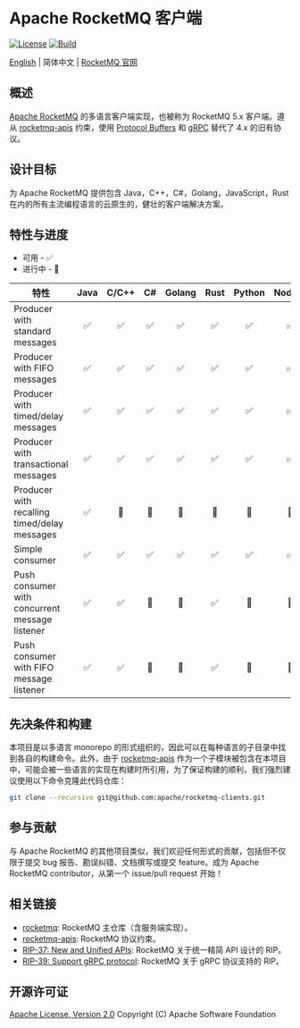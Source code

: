 # Apache RocketMQ 客户端

[![License][license-image]][license-url] [![Build][build-image]][build-url]

[English](README.md) | 简体中文 | [RocketMQ 官网](https://rocketmq.apache.org/)

## 概述

[Apache RocketMQ](https://rocketmq.apache.org/) 的多语言客户端实现，也被称为 RocketMQ 5.x 客户端。遵从 [rocketmq-apis](https://github.com/apache/rocketmq-apis) 约束，使用 [Protocol Buffers](https://developers.google.com/protocol-buffers) 和 [gRPC](https://grpc.io/) 替代了 4.x 的旧有协议。

## 设计目标

为 Apache RocketMQ 提供包含 Java，C++，C#，Golang，JavaScript，Rust 在内的所有主流编程语言的云原生的，健壮的客户端解决方案。

## 特性与进度

* 可用 - ✅
* 进行中 - 🚧

| 特性                                             | Java  | C/C++  |  C#   | Golang | Rust | Python | Node.js |  PHP  |
|------------------------------------------------| :---: |:------:|:-----:|:------:|:----:|:------:|:-------:| :---: |
| Producer with standard messages                |   ✅   |   ✅    |   ✅   |   ✅    |  ✅   |   ✅    |    ✅    |   🚧   |
| Producer with FIFO messages                    |   ✅   |   ✅    |   ✅   |   ✅    |  ✅   |   ✅    |    ✅    |   🚧   |
| Producer with timed/delay messages             |   ✅   |   ✅    |   ✅   |   ✅    |  ✅   |   ✅    |    ✅    |   🚧   |
| Producer with transactional messages           |   ✅   |   ✅    |   ✅   |   ✅    |  ✅   |   ✅    |    ✅    |   🚧   |
| Producer with recalling timed/delay messages   |   ✅   |   🚧   |   🚧    |   🚧   |   🚧   |    🚧    |   🚧    |   🚧   |
| Simple consumer                                |   ✅   |   ✅    |   ✅   |   ✅    |  ✅   |   ✅    |    ✅    |   🚧   |
| Push consumer with concurrent message listener |   ✅   |   ✅    |  🚧   |   🚧   |  ✅   |   🚧   |   🚧    |   🚧   |
| Push consumer with FIFO message listener       |   ✅   |   ✅    |  🚧   |   🚧   |  ✅   |   🚧   |   🚧    |   🚧   |

## 先决条件和构建

本项目是以多语言 monorepo 的形式组织的，因此可以在每种语言的子目录中找到各自的构建命令。此外，由于 [rocketmq-apis](https://github.com/apache/rocketmq-apis) 作为一个子模块被包含在本项目中，可能会被一些语言的实现在构建时所引用，为了保证构建的顺利，我们强烈建议使用以下命令克隆此代码仓库：

```sh
git clone --recursive git@github.com:apache/rocketmq-clients.git
```

## 参与贡献

与 Apache RocketMQ 的其他项目类似，我们欢迎任何形式的贡献，包括但不仅限于提交 bug 报告、勘误纠错、文档撰写或提交 feature。成为 Apache RocketMQ contributor，从第一个 issue/pull request 开始！

## 相关链接

* [rocketmq](https://github.com/apache/rocketmq): RocketMQ 主仓库（含服务端实现）。
* [rocketmq-apis](https://github.com/apache/rocketmq-apis): RocketMQ 协议约束。
* [RIP-37: New and Unified APIs](https://shimo.im/docs/m5kv92OeRRU8olqX): RocketMQ 关于统一精简 API 设计的 RIP。
* [RIP-39: Support gRPC protocol](https://shimo.im/docs/gXqmeEPYgdUw5bqo): RocketMQ 关于 gRPC 协议支持的 RIP。

## 开源许可证

[Apache License, Version 2.0](http://www.apache.org/licenses/LICENSE-2.0.html) Copyright (C) Apache Software Foundation

[license-image]: https://img.shields.io/badge/license-Apache%202-4EB1BA.svg
[license-url]: https://www.apache.org/licenses/LICENSE-2.0.html
[build-image]: https://github.com/apache/rocketmq-clients/actions/workflows/build.yml/badge.svg
[build-url]: https://github.com/apache/rocketmq-clients/actions/workflows/build.yml

